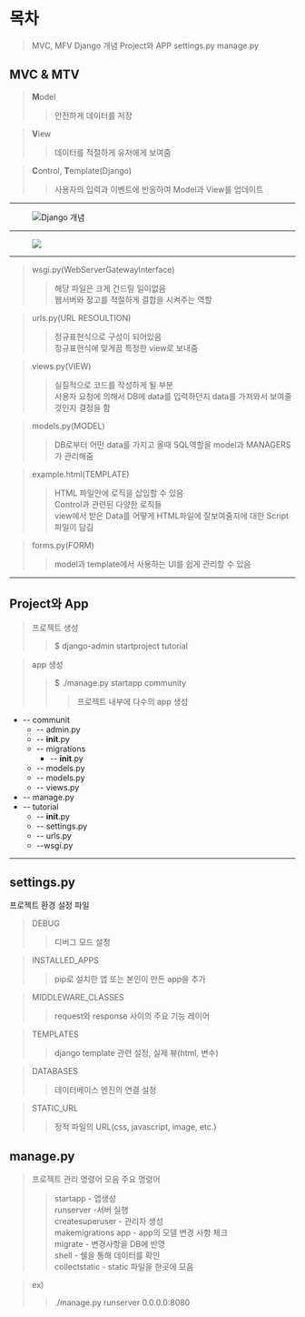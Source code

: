 # 목차
> MVC, MFV
> Django 개념
> Project와 APP
> settings.py
> manage.py

## MVC & MTV
> **M**odel   
>> 안전하게 데이터를 저장

> **V**iew   
>> 데이터를 적절하게 유저에게 보여줌   

> **C**ontrol, **T**emplate(Django)   
>> 사용자의 입력과 이벤트에 반응하여 Model과 View를 업데이트   
***
<figure>
    <img src="https://mblogthumb-phinf.pstatic.net/MjAyMDAzMDdfMTU0/MDAxNTgzNTU2Mzk2NDUx.hhANdnEPV2T9UQ0ZwfziC6QFwrGhXjtgh4p-hRED26Yg.us9PUW9an4zI2vu2Q0oP7250BA49nQudC-Netxs2bpYg.PNG.hellopangx2/image.png?type=w800" alt="Django 개념">
</figure>

***
<figure>
    <img src="https://velog.velcdn.com/post-images%2Frosewwross%2F96fbf3e0-44c2-11ea-bde5-b1499c9eeb90%2Fimage.png">
</figure>

***
> wsgi.py(WebServerGatewayInterface)
>> 해당 파일은 크게 건드릴 일이없음   
>> 웹서버와 장고를 적절하게 결합을 시켜주는 역할   

> urls.py(URL RESOULTION)
>> 정규표현식으로 구성이 되어있음   
>> 정규표현식에 맞게끔 특정한 view로 보내줌   

> views.py(VIEW)
>> 실질적으로 코드를 작성하게 될 부분   
>> 사용자 요청에 의해서 DB에 data를 입력하던지 data를 가져와서 보여줄것인지 결정을 함   

> models.py(MODEL)
>> DB로부터 어떤 data를 가지고 올때 SQL역할을 model과 MANAGERS가 관리해줌   

> example.html(TEMPLATE)
>> HTML 파일안에 로직을 삽입할 수 있음   
>> Control과 관련된 다양한 로직들   
>> view에서 받은 Data를 어떻게 HTML파일에 잘보여줄지에 대한 Script파일이 담김   

> forms.py(FORM)
>> model과 template에서 사용하는 UI를 쉽게 관리할 수 있음   
***
## Project와 App
> 프로젝트 생성
>> $ django-admin startproject tutorial

> app 생성
>> $ ./manage.py startapp community
>>> 프로젝트 내부에 다수의 app 생성
+ -- communit
    + -- admin.py
    + -- __init__.py
    + -- migrations
        + -- __init__.py
    + -- models.py
    + -- models.py
    + -- views.py
+ -- manage.py
+ -- tutorial
    + -- __init__.py
    + -- settings.py
    + -- urls.py
    + --wsgi.py
***
## settings.py
프로젝트 환경 설정 파일
> DEBUG
>> 디버그 모드 설정

> INSTALLED_APPS
>> pip로 설치한 앱 또는 본인이 만든 app을 추가

> MIDDLEWARE_CLASSES
>> request와 response 사이의 주요 기능 레이어

> TEMPLATES
>> django template 관련 설정, 실제 뷰(html, 변수)

> DATABASES
>> 데이터베이스 엔진의 연결 설정

> STATIC_URL
>> 정적 파일의 URL(css, javascript, image, etc.)

## manage.py
> 프로젝트 관리 명령어 모음
> 주요 명령어
>> startapp - 앱생성   
>> runserver -서버 실행   
>> createsuperuser - 관리자 생성   
>> makemigrations app - app의 모델 변경 사항 체크   
>> migrate - 변경사항을 DB에 반영   
>> shell - 쉘을 통해 데이터를 확인   
>> collectstatic - static 파일을 한곳에 모음   

> ex)
>> ./manage.py runserver 0.0.0.0:8080